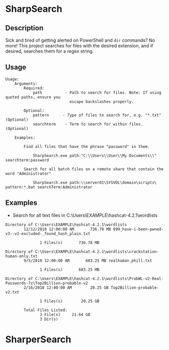 # SharpSearch

## Description

Sick and tired of getting alerted on PowerShell and `dir` commands? No more! This project searches for files with the desired extension, and if desired, searches them for a regex string.

## Usage

```
Usage:
    Arguments:
        Required:
            path          - Path to search for files. Note: If using quoted paths, ensure you
                            escape backslashes properly.
        
        Optional:
            pattern      - Type of files to search for, e.g. "*.txt" (Optional)
            searchterm    - Term to search for within files. (Optional)

    Examples:
        
        Find all files that have the phrase "password" in them.
        
            SharpSearch.exe path:"C:\\Users\\User\\My Documents\\" searchterm:password

        Search for all batch files on a remote share that contain the word "Administrator"

            SharpSearch.exe path:\\server01\SYSVOL\domain\scripts\ pattern:*.bat searchTerm:Administrator 
```

## Examples

- Search for all text files in C:\Users\EXAMPLE\hashcat-4.2.1\wordlists

```
Directory of C:\Users\EXAMPLE\hashcat-4.2.1\wordlists
        12/12/2018 12:00:00 AM       736.78 MB 899_have-i-been-pwned-v3--v2-excluded-_found_hash_plain.txt

               1 Files(s)       736.78 MB

Directory of C:\Users\EXAMPLE\hashcat-4.2.1\wordlists\crackstation-human-only.txt
        9/5/2010 12:00:00 AM       683.25 MB realhuman_phill.txt

               1 Files(s)       683.25 MB

Directory of C:\Users\EXAMPLE\hashcat-4.2.1\wordlists\ProbWL-v2-Real-Passwords-7z\Top2Billion-probable-v2
        2/16/2018 12:00:00 AM        20.25 GB Top2Billion-probable-v2.txt

               1 Files(s)        20.25 GB

        Total Files Listed:
               3 File(s)     21.64 GB
               3 Dir(s)
```



# SharperSearch
